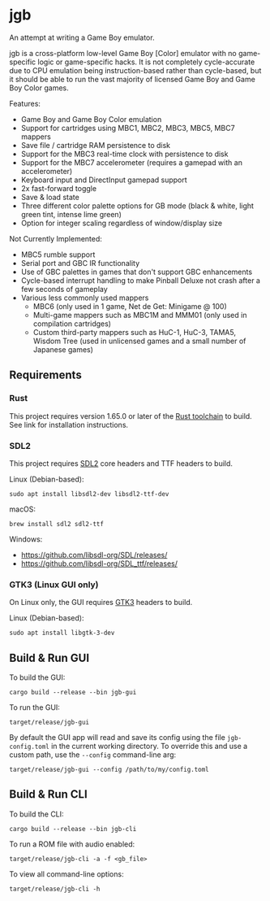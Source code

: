 # jgb

An attempt at writing a Game Boy emulator.

jgb is a cross-platform low-level Game Boy \[Color\] emulator with no game-specific logic or game-specific hacks. It is not completely cycle-accurate due to CPU emulation being instruction-based rather than cycle-based, but it should be able to run the vast majority of licensed Game Boy and Game Boy Color games.

Features:
* Game Boy and Game Boy Color emulation
* Support for cartridges using MBC1, MBC2, MBC3, MBC5, MBC7 mappers
* Save file / cartridge RAM persistence to disk
* Support for the MBC3 real-time clock with persistence to disk
* Support for the MBC7 accelerometer (requires a gamepad with an accelerometer)
* Keyboard input and DirectInput gamepad support
* 2x fast-forward toggle
* Save & load state
* Three different color palette options for GB mode (black & white, light green tint, intense lime green)
* Option for integer scaling regardless of window/display size

Not Currently Implemented:
* MBC5 rumble support
* Serial port and GBC IR functionality
* Use of GBC palettes in games that don't support GBC enhancements
* Cycle-based interrupt handling to make Pinball Deluxe not crash after a few seconds of gameplay
* Various less commonly used mappers
  * MBC6 (only used in 1 game, Net de Get: Minigame @ 100)
  * Multi-game mappers such as MBC1M and MMM01 (only used in compilation cartridges)
  * Custom third-party mappers such as HuC-1, HuC-3, TAMA5, Wisdom Tree (used in unlicensed games and a small number of Japanese games)

## Requirements

### Rust

This project requires version 1.65.0 or later of the [Rust toolchain](https://doc.rust-lang.org/book/ch01-01-installation.html) to build.
See link for installation instructions.

### SDL2

This project requires [SDL2](https://www.libsdl.org/) core headers and TTF headers to build.

Linux (Debian-based):
```shell
sudo apt install libsdl2-dev libsdl2-ttf-dev
```

macOS:
```shell
brew install sdl2 sdl2-ttf
```

Windows:
* https://github.com/libsdl-org/SDL/releases/
* https://github.com/libsdl-org/SDL_ttf/releases/

### GTK3 (Linux GUI only)

On Linux only, the GUI requires [GTK3](https://www.gtk.org/) headers to build.

Linux (Debian-based):
```shell
sudo apt install libgtk-3-dev
```

## Build & Run GUI

To build the GUI:
```shell
cargo build --release --bin jgb-gui
```

To run the GUI:
```shell
target/release/jgb-gui
```

By default the GUI app will read and save its config using the file `jgb-config.toml` in the current working directory. To override this and use a custom path, use the `--config` command-line arg:
```shell
target/release/jgb-gui --config /path/to/my/config.toml
```

## Build & Run CLI

To build the CLI:
```shell
cargo build --release --bin jgb-cli
```

To run a ROM file with audio enabled:
```shell
target/release/jgb-cli -a -f <gb_file>
```

To view all command-line options:
```shell
target/release/jgb-cli -h
```
